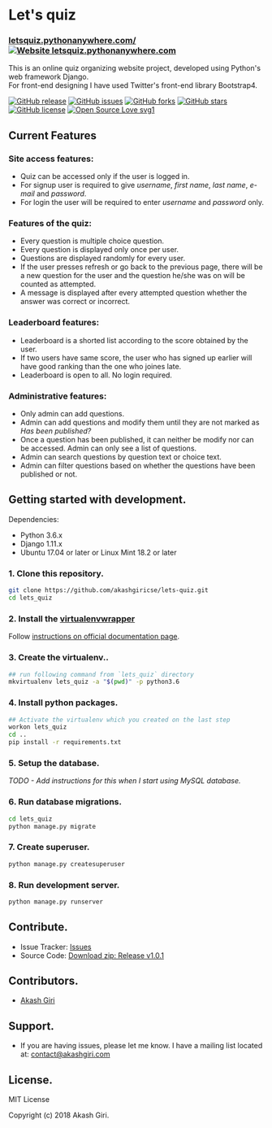 # Let's quiz
### [letsquiz.pythonanywhere.com/](https://letsquiz.pythonanywhere.com/) [![Website letsquiz.pythonanywhere.com](https://img.shields.io/website-up-down-green-red/http/letsquiz.pythonanywhere.com.svg)](http://letsquiz.pythonanywhere.com/)

This is an online quiz organizing website project, developed using Python's web framework Django.<br>
For front-end designing I have used Twitter's front-end library Bootstrap4.

[![GitHub release](https://img.shields.io/github/release/akashgiricse/lets-quiz.svg)](https://img.shields.io/bower/vpre/bootstrap.svg)
[![GitHub issues](https://img.shields.io/github/issues/akashgiricse/lets-quiz.svg)](https://github.com/akashgiricse/lets-quiz/issues)
[![GitHub forks](https://img.shields.io/github/forks/akashgiricse/lets-quiz.svg)](https://github.com/akashgiricse/lets-quiz/network)
[![GitHub stars](https://img.shields.io/github/stars/akashgiricse/lets-quiz.svg)](https://github.com/akashgiricse/lets-quiz/stargazers)
[![GitHub license](https://img.shields.io/github/license/akashgiricse/lets-quiz.svg)](https://github.com/akashgiricse/lets-quiz/blob/master/LICENSE)
[![Open Source Love svg1](https://badges.frapsoft.com/os/v1/open-source.svg?v=103)](https://github.com/ellerbrock/open-source-badges/)

## Current Features

### Site access features:

* Quiz can be accessed only if the user is logged in.
* For signup user is required to give *username*, *first name*, *last name*, *e-mail* and *password*.
* For login the user will be required to enter *username* and *password* only.

### Features of the quiz:

* Every question is multiple choice question.
* Every question is displayed only once per user.
* Questions are displayed randomly for every user.
* If the user presses refresh or go back to the previous page, there will be a new question for the user and the question he/she was on will be counted as attempted.
* A message is displayed after every attempted question whether the answer was correct or incorrect.


### Leaderboard features:

* Leaderboard is a shorted list according to the score obtained by the user.
* If two users have same score, the user who has signed up earlier will have good ranking than the one who joines late.
* Leaderboard is open to all. No login required.

### Administrative features:

* Only admin can add questions.
* Admin can add questions and modify them until they are not marked as *Has been published?*
* Once a question has been published, it can neither be modify nor can be accessed. Admin can only see a list of questions.
* Admin can search questions by question text or choice text.
* Admin can filter questions based on whether the questions have been published or not.


## Getting started with development.
Dependencies:
- Python 3.6.x
- Django 1.11.x
- Ubuntu 17.04 or later or Linux Mint 18.2 or later

### 1. Clone this repository.
```bash
git clone https://github.com/akashgiricse/lets-quiz.git
cd lets_quiz
```

### 2. Install the [virtualenvwrapper](https://virtualenvwrapper.readthedocs.io/)
Follow [instructions on official documentation page](https://virtualenvwrapper.readthedocs.io/en/latest/install.html).

### 3. Create the virtualenv..
```bash
## run following command from `lets_quiz` directory
mkvirtualenv lets_quiz -a "$(pwd)" -p python3.6
```

### 4. Install python packages.
```bash
## Activate the virtualenv which you created on the last step
workon lets_quiz
cd ..
pip install -r requirements.txt
```

### 5. Setup the database.
*TODO - Add instructions for this when I start using MySQL database.*

### 6. Run database migrations.
```bash
cd lets_quiz
python manage.py migrate
```

### 7. Create superuser.
```bash
python manage.py createsuperuser
```

### 8. Run development server.
```bash
python manage.py runserver
```

## Contribute.

- Issue Tracker: [Issues](https://github.com/akashgiricse/lets-quiz/issues)
- Source Code: [Download zip: Release v1.0.1](https://github.com/akashgiricse/lets-quiz/archive/1.0.1.zip)

## Contributors.

* [Akash Giri](https://github.com/akashgiricse)

## Support.

* If you are having issues, please let me know.<gr>
I have a mailing list located at: contact@akashgiri.com

## License.
MIT License

Copyright (c) 2018 Akash Giri.

